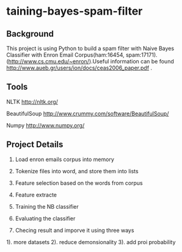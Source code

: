 taining-bayes-spam-filter
============================

## Background

This project is using Python to build a spam filter with Naive Bayes Classifier with Enron Email Corpus(ham:16454, spam:17171). (http://www.cs.cmu.edu/~enron/).Useful information can be found http://www.aueb.gr/users/ion/docs/ceas2006_paper.pdf .
## Tools

NLTK  http://nltk.org/

BeautifulSoup  http://www.crummy.com/software/BeautifulSoup/

Numpy  http://www.numpy.org/


## Project Details

1. Load enron emails corpus into memory

2. Tokenize files into word, and store them into lists

3. Feature selection based on the words from corpus

3. Feature extracte 

4. Training the NB classifier

5. Evaluating the classifier 

6. Checing result and imporve it using three ways

  1). more datasets
  2). reduce demonsionality
  3). add proi probability


